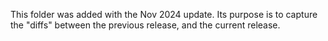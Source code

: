 This folder was added with the Nov 2024 update. Its purpose is to capture the "diffs" between the previous release, and the current release. 
